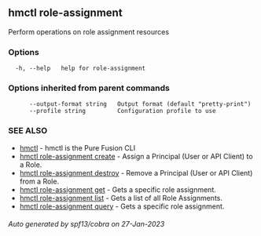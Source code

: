 ## hmctl role-assignment

Perform operations on role assignment resources

### Options

```
  -h, --help   help for role-assignment
```

### Options inherited from parent commands

```
      --output-format string   Output format (default "pretty-print")
      --profile string         Configuration profile to use
```

### SEE ALSO

* [hmctl](hmctl.md)	 - hmctl is the Pure Fusion CLI
* [hmctl role-assignment create](hmctl_role-assignment_create.md)	 - Assign a Principal (User or API Client) to a Role.
* [hmctl role-assignment destroy](hmctl_role-assignment_destroy.md)	 - Remove a Principal (User or API Client) from a Role.
* [hmctl role-assignment get](hmctl_role-assignment_get.md)	 - Gets a specific role assignment.
* [hmctl role-assignment list](hmctl_role-assignment_list.md)	 - Gets a list of all Role Assignments.
* [hmctl role-assignment query](hmctl_role-assignment_query.md)	 - Gets a specific role assignment.

###### Auto generated by spf13/cobra on 27-Jan-2023

